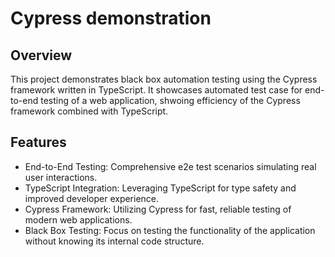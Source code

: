 
# Cypress demonstration
## Overview
This project demonstrates black box automation testing using the Cypress framework written in TypeScript. It showcases automated test case for end-to-end testing of a web application, shwoing efficiency of the Cypress framework combined with TypeScript.

## Features
- End-to-End Testing: Comprehensive e2e test scenarios simulating real user interactions.
- TypeScript Integration: Leveraging TypeScript for type safety and improved developer experience.
- Cypress Framework: Utilizing Cypress for fast, reliable testing of modern web applications.
- Black Box Testing: Focus on testing the functionality of the application without knowing its internal code structure.

